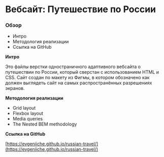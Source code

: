 # Вебсайт: Путешествие по России

### Обзор
* Интро
* Методология реализации
* Ссылка на GitHub

**Интро**

Это файлы верстки одностраничного адаптивного вебсайта о путешествии по России, который сверстан с использованием HTML и CSS. Сайт создан по макету из Фигмы, в котором обозначено как должен выглядеть сайт на самых распространённых разрешениях экранов.


**Методология реализации**

* Grid layout
* Flexbox layout
* Media queries
* The Nested BEM methodology

**Ссылка на GitHub**

[https://evgeniiche.github.io/russian-travel/](https://evgeniiche.github.io/russian-travel/)
